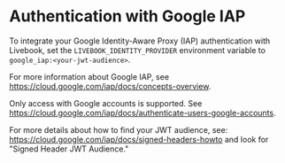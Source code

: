 # Authentication with Google IAP

To integrate your Google Identity-Aware Proxy (IAP) authentication with Livebook,
set the `LIVEBOOK_IDENTITY_PROVIDER` environment variable to `google_iap:<your-jwt-audience>`.

For more information about Google IAP, see https://cloud.google.com/iap/docs/concepts-overview.

Only access with Google accounts is supported. See https://cloud.google.com/iap/docs/authenticate-users-google-accounts.

For more details about how to find your JWT audience, see: https://cloud.google.com/iap/docs/signed-headers-howto
and look for "Signed Header JWT Audience."